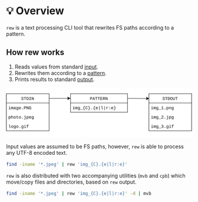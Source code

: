 # 💡 Overview

`rew` is a text processing CLI tool that rewrites FS paths according to a pattern.

## How rew works

1. Reads values from standard [input](input).
2. Rewrites them according to a [pattern](pattern).
3. Prints results to standard [output](output).

![How rew works](images/diagram.svg)

Input values are assumed to be FS paths, however, `rew` is able to process any UTF-8 encoded text.

```bash
find -iname '*.jpeg' | rew 'img_{C}.{e|l|r:e}'
```

`rew` is also distributed with two accompanying utilities (`mvb` and `cpb`) which move/copy files and directories, based on `rew` output.

```bash
find -iname '*.jpeg' | rew 'img_{C}.{e|l|r:e}' -d | mvb
```
